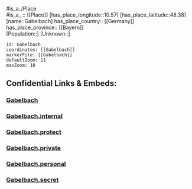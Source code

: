 ﻿---
location: [48.38,10.57] 
mapzoom: [7,12] 
mapmarker: city 
type: City
tags:
- geo/City


SpocWebEntityId: 30332
isDeleted: false
confidential: public

---
#is_a_/Place  
#is_a_ :: [[Place]] 
[has_place_longitude::10.57] 
[has_place_latitude::48.38] 
[name::Gabelbach] 
has_place_country:: [[Germany]]  
has_place_province:: [[Bayern]]  
[Population::] 
[Unknown::] 


```leaflet
id: Gabelbach
coordinates: [[Gabelbach]] 
markerFile: [[Gabelbach]] 
defaultZoom: 11 
maxZoom: 18
```


## Confidential Links & Embeds: 

### [Gabelbach](/_public/Earth/Continent/Europe/Europe~Central/Germany/Germany~West/Bayern/counties~Bayern/Augsburg/cities~Augsburg/Zusmarshausen/Gabelbach.md) 

### [Gabelbach.internal](/_internal/Earth/Continent/Europe/Europe~Central/Germany/Germany~West/Bayern/counties~Bayern/Augsburg/cities~Augsburg/Zusmarshausen/Gabelbach.internal.md) 

### [Gabelbach.protect](/_protect/Earth/Continent/Europe/Europe~Central/Germany/Germany~West/Bayern/counties~Bayern/Augsburg/cities~Augsburg/Zusmarshausen/Gabelbach.protect.md) 

### [Gabelbach.private](/_private/Earth/Continent/Europe/Europe~Central/Germany/Germany~West/Bayern/counties~Bayern/Augsburg/cities~Augsburg/Zusmarshausen/Gabelbach.private.md) 

### [Gabelbach.personal](/_personal/Earth/Continent/Europe/Europe~Central/Germany/Germany~West/Bayern/counties~Bayern/Augsburg/cities~Augsburg/Zusmarshausen/Gabelbach.personal.md) 

### [Gabelbach.secret](/_secret/Earth/Continent/Europe/Europe~Central/Germany/Germany~West/Bayern/counties~Bayern/Augsburg/cities~Augsburg/Zusmarshausen/Gabelbach.secret.md) 
